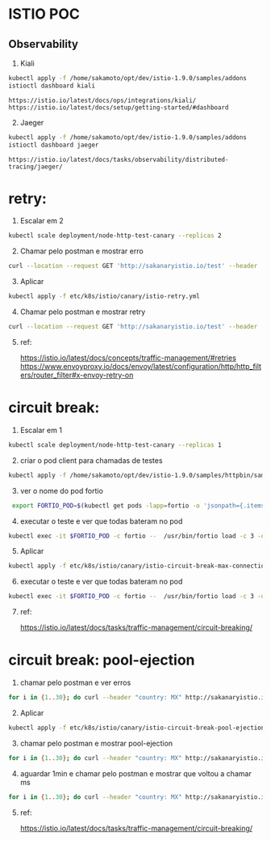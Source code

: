 
# ISTIO POC

## Observability
1. Kiali
```sh
kubectl apply -f /home/sakamoto/opt/dev/istio-1.9.0/samples/addons
istioctl dashboard kiali
```
    https://istio.io/latest/docs/ops/integrations/kiali/
    https://istio.io/latest/docs/setup/getting-started/#dashboard

2. Jaeger
```sh
kubectl apply -f /home/sakamoto/opt/dev/istio-1.9.0/samples/addons
istioctl dashboard jaeger
```
    https://istio.io/latest/docs/tasks/observability/distributed-tracing/jaeger/


# retry:
1. Escalar em 2
```sh
kubectl scale deployment/node-http-test-canary --replicas 2
```

2. Chamar pelo postman e mostrar erro
```sh
curl --location --request GET 'http://sakanaryistio.io/test' --header 'country: MX'
```

3. Aplicar
```sh
kubectl apply -f etc/k8s/istio/canary/istio-retry.yml
```

4. Chamar pelo postman e mostrar retry
```sh
curl --location --request GET 'http://sakanaryistio.io/test' --header 'country: MX'
```


5. ref: 
   
    https://istio.io/latest/docs/concepts/traffic-management/#retries
    https://www.envoyproxy.io/docs/envoy/latest/configuration/http/http_filters/router_filter#x-envoy-retry-on


# circuit break:
1. Escalar em 1
```sh
kubectl scale deployment/node-http-test-canary --replicas 1
```

2. criar o pod client para chamadas de testes
```sh
kubectl apply -f /home/sakamoto/opt/dev/istio-1.9.0/samples/httpbin/sample-client/fortio-deploy.yaml
```

3. ver o nome do pod fortio
```sh
 export FORTIO_POD=$(kubectl get pods -lapp=fortio -o 'jsonpath={.items[0].metadata.name}')
```

4. executar o teste e ver que todas bateram no pod
```sh
kubectl exec -it $FORTIO_POD -c fortio --  /usr/bin/fortio load -c 3 -qps 0 -n 40 -loglevel Warning http://node-http-test-canary/ok
```

5. Aplicar
```sh
kubectl apply -f etc/k8s/istio/canary/istio-circuit-break-max-connection.yml
```

6. executar o teste e ver que todas bateram no pod
```sh
kubectl exec -it $FORTIO_POD -c fortio --  /usr/bin/fortio load -c 3 -qps 0 -n 40 -loglevel Warning http://node-http-test-canary/ok
```

7. ref:
   
   https://istio.io/latest/docs/tasks/traffic-management/circuit-breaking/

# circuit break: pool-ejection
1. chamar pelo postman e ver erros
```sh
for i in {1..30}; do curl --header "country: MX" http://sakanaryistio.io/test ; done
```

2. Aplicar
```sh
kubectl apply -f etc/k8s/istio/canary/istio-circuit-break-pool-ejection.yml
```

3. chamar pelo postman e mostrar pool-ejection
```sh
for i in {1..30}; do curl --header "country: MX" http://sakanaryistio.io/test ; done
```

4. aguardar 1min e chamar pelo postman e mostrar que voltou a chamar ms
```sh
for i in {1..30}; do curl --header "country: MX" http://sakanaryistio.io/test ; done
```

5. ref:

    https://istio.io/latest/docs/tasks/traffic-management/circuit-breaking/


